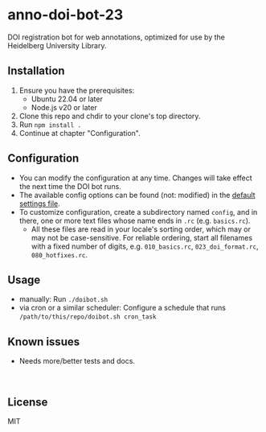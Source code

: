 ﻿
<!--#echo json="package.json" key="name" underline="=" -->
anno-doi-bot-23
===============
<!--/#echo -->

<!--#echo json="package.json" key="description" -->
DOI registration bot for web annotations, optimized for use by the Heidelberg
University Library.
<!--/#echo -->



Installation
------------

1.  Ensure you have the prerequisites:
    * Ubuntu 22.04 or later
    * Node.js v20 or later
1.  Clone this repo and chdir to your clone's top directory.
1.  Run `npm install .`
1.  Continue at chapter "Configuration".



Configuration
-------------

* You can modify the configuration at any time.
  Changes will take effect the next time the DOI bot runs.
* The available config options can be found (not: modified)
  in the [default settings file](`funcs/cfg.default.rc`).
* To customize configuration, create a subdirectory named `config`,
  and in there, one or more text files whose name ends in `.rc`
  (e.g. `basics.rc`).
  * All these files are read in your locale's sorting order,
    which may or may not be case-sensitive.
    For reliable ordering, start all filenames with a fixed number of
    digits, e.g. `010_basics.rc`, `023_doi_format.rc`, `080_hotfixes.rc`.



Usage
-----

* manually: Run `./doibot.sh`
* via cron or a similar scheduler: Configure a schedule that runs
  `/path/to/this/repo/doibot.sh cron_task`




<!--#toc stop="scan" -->



Known issues
------------

* Needs more/better tests and docs.




&nbsp;


License
-------
<!--#echo json="package.json" key=".license" -->
MIT
<!--/#echo -->
